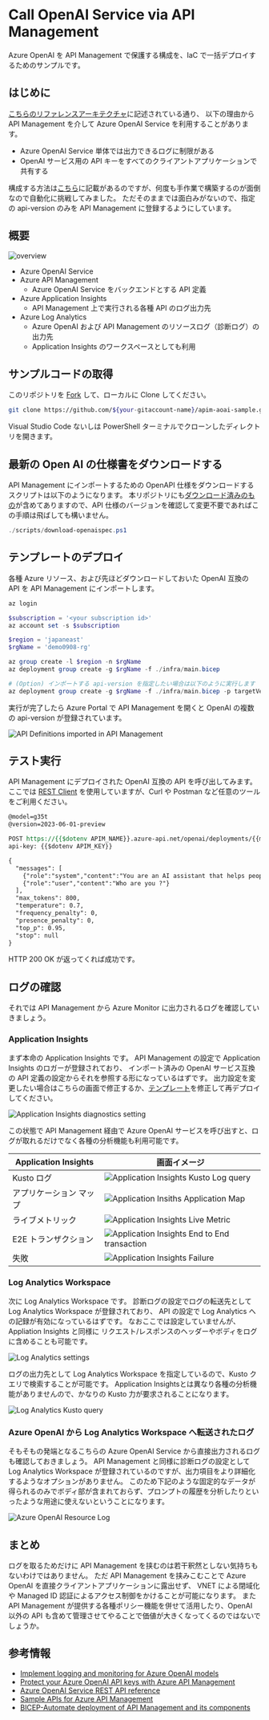 # Call OpenAI Service via API Management

Azure OpenAI を API Management で保護する構成を、IaC で一括デプロイするためのサンプルです。

## はじめに

[こちらのリファレンスアーキテクチャ](https://learn.microsoft.com/ja-jp/azure/architecture/ai-ml/openai/architecture/log-monitor-azure-openai)に記述されている通り、
以下の理由から API Management を介して Azure OpenAI Service を利用することがあります。

- Azure OpenAI Service 単体では出力できるログに制限がある
- OpenAI サービス用の API キーをすべてのクライアントアプリケーションで共有する

構成する方法は[こちら](https://learn.microsoft.com/en-us/semantic-kernel/deploy/use-ai-apis-with-api-management)に記載があるのですが、何度も手作業で構築するのが面倒なので自動化に挑戦してみました。
ただそのままでは面白みがないので、指定の api-version のみを API Management に登録するようにしています。

## 概要

![overview](./images/overview.png)

- Azure OpenAI Service
- Azure API Management
    - Azure OpenAI Service をバックエンドとする API 定義
- Azure Application Insights
    - API Management 上で実行される各種 API のログ出力先
- Azure Log Analytics
    - Azure OpenAI および API Management のリソースログ（診断ログ）の出力先
    - Application Insights のワークスペースとしても利用

## サンプルコードの取得

このリポジトリを [Fork](https://github.com/ayuina/apim-aoai-sample/fork) して、ローカルに Clone してください。

```bash
git clone https://github.com/${your-gitaccount-name}/apim-aoai-sample.git
```

Visual Studio Code ないしは PowerShell ターミナルでクローンしたディレクトリを開きます。


## 最新の Open AI の仕様書をダウンロードする

API Management にインポートするための OpenAPI 仕様をダウンロードするスクリプトは以下のようになります。
本リポジトリにも[ダウンロード済みのもの](./infra/oepnaispec)が含めてありますので、API 仕様のバージョンを確認して変更不要であればこの手順は飛ばしても構いません。

```powershell
./scripts/download-openaispec.ps1
```

## テンプレートのデプロイ

各種 Azure リソース、および先ほどダウンロードしておいた OpenAI 互換の API を API Management にインポートします。

```powershell
az login

$subscription = '<your subscription id>'
az account set -s $subscription

$region = 'japaneast'
$rgName = 'demo0908-rg'

az group create -l $region -n $rgName
az deployment group create -g $rgName -f ./infra/main.bicep 

# (Option) インポートする api-version を指定したい場合は以下のように実行します
az deployment group create -g $rgName -f ./infra/main.bicep -p targetVersions="['2023-05-15', '2023-06-01-preview']"
```

実行が完了したら Azure Portal で API Management を開くと OpenAI の複数の api-version が登録されています。

![API Definitions imported in API Management](./images/imported-aoai.png)

## テスト実行

API Management にデプロイされた OpenAI 互換の API を呼び出してみます。
ここでは [REST Client](https://marketplace.visualstudio.com/items?itemName=humao.rest-client)
を使用していますが、Curl や Postman など任意のツールをご利用ください。

```rest
@model=g35t
@version=2023-06-01-preview

POST https://{{$dotenv APIM_NAME}}.azure-api.net/openai/deployments/{{model}}/chat/completions?api-version={{version}} HTTP/1.1
api-key: {{$dotenv APIM_KEY}}

{
  "messages": [
    {"role":"system","content":"You are an AI assistant that helps people find information."},
    {"role":"user","content":"Who are you ?"}
  ],
  "max_tokens": 800,
  "temperature": 0.7,
  "frequency_penalty": 0,
  "presence_penalty": 0,
  "top_p": 0.95,
  "stop": null
}
```

HTTP 200 OK が返ってくれば成功です。

## ログの確認

それでは API Management から Azure Monitor に出力されるログを確認していきましょう。

### Application Insights

まず本命の Application Insights です。
API Management の設定で Application Insights のロガーが登録されており、
インポート済みの OpenAI サービス互換の API 定義の設定からそれを参照する形になっているはずです。
出力設定を変更したい場合はこちらの画面で修正するか、[テンプレート](./infra/modules/apim-openai-apidef.json)を修正して再デプロイしてください。

![Application Insights diagnostics setting](./images/appinsights-setting.png)

この状態で API Management 経由で Azure OpenAI サービスを呼び出すと、ログが取れるだけでなく各種の分析機能も利用可能です。

|Application Insights|画面イメージ|
|---|---|
|Kusto ログ|![Application Insights Kusto Log query](./images/appinsights-kusto.png)|
|アプリケーション マップ|![Application Insiths Application Map](./images/appinsights-appmap.png)|
|ライブメトリック|![Application Insights Live Metric](./images/appinsights-livemetric.png)|
|E2E トランザクション|![Application Insights End to End transaction](./images/appinsights-e2etransaction.png)|
|失敗|![Application Insights Failure](./images/appinsights-failure.png)|



### Log Analytics Workspace

次に Log Analytics Workspace です。
診断ログの設定でログの転送先として Log Analytics Workspace が登録されており、
API の設定で Log Analytics への記録が有効になっているはずです。
なおここでは設定していませんが、Appliation Insights と同様に リクエスト/レスポンスのヘッダーやボディをログに含めることも可能です。

![Log Analytics settings](./images/logana-settings.png)

ログの出力先として Log Analytics Workspace を指定しているので、Kusto クエリで検索することが可能です。
Application Insightsとは異なり各種の分析機能がありませんので、かなりの Kusto 力が要求されることになります。

![Log Analytics Kusto query](./images/logana-kusto.png)

### Azure OpenAI から Log Analytics Workspace へ転送されたログ

そもそもの発端となるこちらの Azure OpenAI Service から直接出力されるログも確認しておきましょう。
API Management と同様に診断ログの設定として Log Analytics Workspace が登録されているのですが、出力項目をより詳細化するようなオプションがありません。
このため下記のような固定的なデータが得られるのみでボディ部が含まれておらず、プロンプトの履歴を分析したりといったような用途に使えないということになります。

![Azure OpenAI Resource Log](./images/aoai-diagnostics.png)

## まとめ

ログを取るためだけに API Management を挟むのは若干釈然としない気持ちもないわけではありません。
ただ API Management を挟みこむことで Azure OpenAI を直接クライアントアプリケーションに露出せず、 VNET による閉域化や Managed ID 認証によるアクセス制御をかけることが可能になります。
また API Management が提供する各種ポリシー機能を併せて活用したり、OpenAI 以外の API も含めて管理させてやることで価値が大きくなってくるのではないでしょうか。

## 参考情報

- [Implement logging and monitoring for Azure OpenAI models](https://learn.microsoft.com/ja-jp/azure/architecture/ai-ml/openai/architecture/log-monitor-azure-openai)
- [Protect your Azure OpenAI API keys with Azure API Management](https://learn.microsoft.com/en-us/semantic-kernel/deploy/use-ai-apis-with-api-management)
- [Azure OpenAI Service REST API reference](https://learn.microsoft.com/en-us/azure/ai-services/openai/reference)
- [Sample APIs for Azure API Management](https://github.com/Azure-Samples/api-management-sample-apis)
- [BICEP-Automate deployment of API Management and its components](https://vinniejames.medium.com/bicep-automate-deployment-of-api-management-and-its-components-26e4b8aee28)
